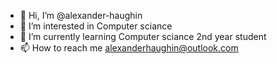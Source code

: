 - 👋 Hi, I’m @alexander-haughin
- 👀 I’m interested in Computer sciance 
- 🌱 I’m currently learning Computer sciance 2nd year student
- 📫 How to reach me alexanderhaughin@outlook.com
<!---
alexander-haughin/alexander-haughin is a ✨ special ✨ repository because its `README.md` (this file) appears on your GitHub profile.
You can click the Preview link to take a look at your changes.
--->
